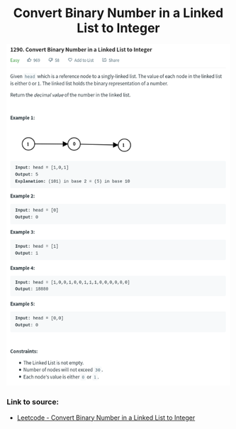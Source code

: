 <h1 align="center">Convert Binary Number in a Linked List to Integer</h1>

![alt text](https://raw.githubusercontent.com/matthew01lokiet/Github-repos-images/main/Algs/LinkedList/TnAvG4Ka_o.png)

### Link to source: 
- <a href="https://leetcode.com/problems/convert-binary-number-in-a-linked-list-to-integer/">Leetcode - Convert Binary Number in a Linked List to Integer</a>

